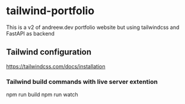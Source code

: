 # tailwind-portfolio
This is a v2 of andreew.dev portfolio website but using tailwindcss and FastAPI as backend

## Tailwind configuration

https://tailwindcss.com/docs/installation

### Tailwind build commands with live server extention
 npm run build 
 npm run watch

